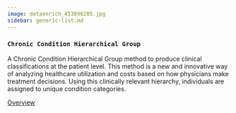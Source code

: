 ```yaml
---
image: dataenrich_453896205.jpg
sidebar: generic-list.md
---
```


### `Chronic Condition Hierarchical Group`

A Chronic Condition Hierarchical Group method to produce clinical classifications at the patient level. This method is a new and innovative way of analyzing healthcare utilization and costs based on how physicians make treatment decisions. Using this clinically relevant hierarchy, individuals are assigned to unique condition categories.

[Overview]

[Overview]: http://google.com
